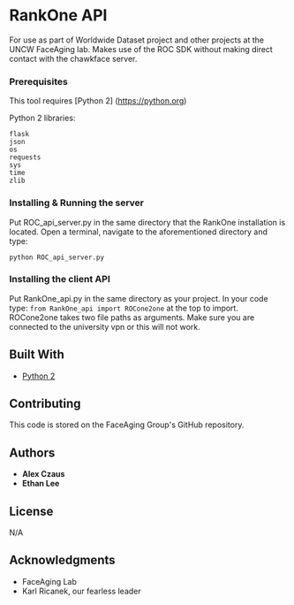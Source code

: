 # RankOne API



For use as part of Worldwide Dataset project and other projects at the UNCW FaceAging lab. Makes use of the ROC SDK without making
direct contact with the chawkface server.


### Prerequisites

This tool requires [Python 2] (https://python.org)


Python 2  libraries:

```
flask
json
os
requests
sys
time
zlib
```

### Installing & Running the server

Put ROC_api_server.py in the same directory that the RankOne installation is located. Open a terminal, navigate to the aforementioned directory and type:
```
python ROC_api_server.py
```
### Installing the client API

Put RankOne_api.py in the same directory as your project. In your code type: `from RankOne_api import ROCone2one` at the top to import. 
ROCone2one takes two file paths as arguments. Make sure you are connected to the university vpn or this will not work.


## Built With

* [Python 2](http://python.org/)

## Contributing

This code is stored on the FaceAging Group's GitHub repository. 

## Authors

* **Alex Czaus**
* **Ethan Lee**

## License

N/A

## Acknowledgments

* FaceAging Lab
* Karl Ricanek, our fearless leader